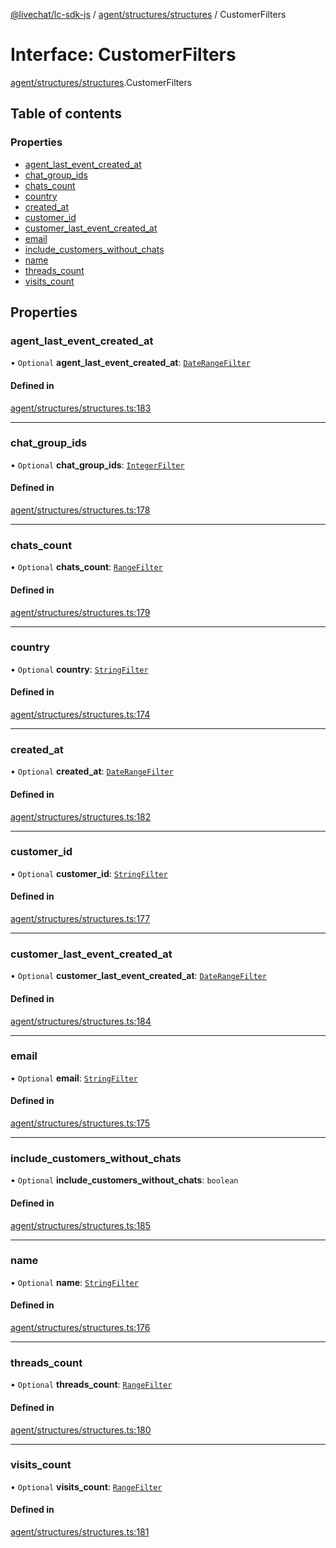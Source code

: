 [@livechat/lc-sdk-js](../README.md) / [agent/structures/structures](../modules/agent_structures_structures.md) / CustomerFilters

# Interface: CustomerFilters

[agent/structures/structures](../modules/agent_structures_structures.md).CustomerFilters

## Table of contents

### Properties

- [agent\_last\_event\_created\_at](agent_structures_structures.CustomerFilters.md#agent_last_event_created_at)
- [chat\_group\_ids](agent_structures_structures.CustomerFilters.md#chat_group_ids)
- [chats\_count](agent_structures_structures.CustomerFilters.md#chats_count)
- [country](agent_structures_structures.CustomerFilters.md#country)
- [created\_at](agent_structures_structures.CustomerFilters.md#created_at)
- [customer\_id](agent_structures_structures.CustomerFilters.md#customer_id)
- [customer\_last\_event\_created\_at](agent_structures_structures.CustomerFilters.md#customer_last_event_created_at)
- [email](agent_structures_structures.CustomerFilters.md#email)
- [include\_customers\_without\_chats](agent_structures_structures.CustomerFilters.md#include_customers_without_chats)
- [name](agent_structures_structures.CustomerFilters.md#name)
- [threads\_count](agent_structures_structures.CustomerFilters.md#threads_count)
- [visits\_count](agent_structures_structures.CustomerFilters.md#visits_count)

## Properties

### agent\_last\_event\_created\_at

• `Optional` **agent\_last\_event\_created\_at**: [`DateRangeFilter`](agent_structures_structures.DateRangeFilter.md)

#### Defined in

[agent/structures/structures.ts:183](https://github.com/livechat/lc-sdk-js/blob/10347df/src/agent/structures/structures.ts#L183)

___

### chat\_group\_ids

• `Optional` **chat\_group\_ids**: [`IntegerFilter`](../modules/agent_structures_structures.md#integerfilter)

#### Defined in

[agent/structures/structures.ts:178](https://github.com/livechat/lc-sdk-js/blob/10347df/src/agent/structures/structures.ts#L178)

___

### chats\_count

• `Optional` **chats\_count**: [`RangeFilter`](agent_structures_structures.RangeFilter.md)

#### Defined in

[agent/structures/structures.ts:179](https://github.com/livechat/lc-sdk-js/blob/10347df/src/agent/structures/structures.ts#L179)

___

### country

• `Optional` **country**: [`StringFilter`](../modules/agent_structures_structures.md#stringfilter)

#### Defined in

[agent/structures/structures.ts:174](https://github.com/livechat/lc-sdk-js/blob/10347df/src/agent/structures/structures.ts#L174)

___

### created\_at

• `Optional` **created\_at**: [`DateRangeFilter`](agent_structures_structures.DateRangeFilter.md)

#### Defined in

[agent/structures/structures.ts:182](https://github.com/livechat/lc-sdk-js/blob/10347df/src/agent/structures/structures.ts#L182)

___

### customer\_id

• `Optional` **customer\_id**: [`StringFilter`](../modules/agent_structures_structures.md#stringfilter)

#### Defined in

[agent/structures/structures.ts:177](https://github.com/livechat/lc-sdk-js/blob/10347df/src/agent/structures/structures.ts#L177)

___

### customer\_last\_event\_created\_at

• `Optional` **customer\_last\_event\_created\_at**: [`DateRangeFilter`](agent_structures_structures.DateRangeFilter.md)

#### Defined in

[agent/structures/structures.ts:184](https://github.com/livechat/lc-sdk-js/blob/10347df/src/agent/structures/structures.ts#L184)

___

### email

• `Optional` **email**: [`StringFilter`](../modules/agent_structures_structures.md#stringfilter)

#### Defined in

[agent/structures/structures.ts:175](https://github.com/livechat/lc-sdk-js/blob/10347df/src/agent/structures/structures.ts#L175)

___

### include\_customers\_without\_chats

• `Optional` **include\_customers\_without\_chats**: `boolean`

#### Defined in

[agent/structures/structures.ts:185](https://github.com/livechat/lc-sdk-js/blob/10347df/src/agent/structures/structures.ts#L185)

___

### name

• `Optional` **name**: [`StringFilter`](../modules/agent_structures_structures.md#stringfilter)

#### Defined in

[agent/structures/structures.ts:176](https://github.com/livechat/lc-sdk-js/blob/10347df/src/agent/structures/structures.ts#L176)

___

### threads\_count

• `Optional` **threads\_count**: [`RangeFilter`](agent_structures_structures.RangeFilter.md)

#### Defined in

[agent/structures/structures.ts:180](https://github.com/livechat/lc-sdk-js/blob/10347df/src/agent/structures/structures.ts#L180)

___

### visits\_count

• `Optional` **visits\_count**: [`RangeFilter`](agent_structures_structures.RangeFilter.md)

#### Defined in

[agent/structures/structures.ts:181](https://github.com/livechat/lc-sdk-js/blob/10347df/src/agent/structures/structures.ts#L181)
